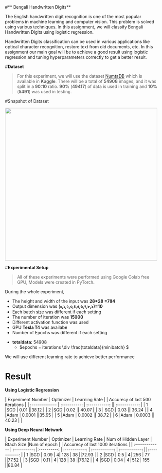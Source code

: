 #** Bengali Handwritten Digits**

The English handwritten digit recognition is one of the most popular problems in machine learning and computer vision. This problem is solved using various techniques. In this assignment, we will classify Bengali Handwritten Digits using logistic regression.
 
Handwritten Digits classification can be used in various applications like optical character recognition, restore text from old documents, etc.
In this assignment our main goal will be to achieve a good result using logistic regression and tuning hyperparameters correctly to get a better result.
 




#**Dataset**


> For this experiment, we will use the dataset [NumtaDB](https://www.kaggle.com/BengaliAI/numta/) which is available in **Kaggle**. 
There will be a total of **54908** images, and it was split in a **90:10** ratio. **90%** (**49417**) of data is used in training and **10%** (**5491**) was used in testing.

#Snapshot of Dataset

> <div align="center">
<img src="https://drive.google.com/uc?id=1LvkNwV1My2RniR_JsbasBET1fa97eMQu" width="500">
</div>

#**Experimental Setup**


> All of these experiments were performed using Google Colab free GPU, Models were created in PyTorch. 


During the whole experiment,
* The height and width of the input was **28*28 =784** 
* Output dimension was **(০,১,২,৩,৪,৫,৬,৭,৮,৯)=10**
* Each batch size was different if each setting
* The number of iteration was **15000**
* Different activation function was used 
* GPU **Tesla T4** was availabe
* Number of Epochs was different if each setting

- **totaldata:** 54908
  - $epochs = iterations \div \frac{totaldata}{minibatch}  $

We will use different learning rate to achieve better performance

# **Result**

**Using Logistic Regression**

| Experiment Number      | Optimizer     | Learning Rate    | | Accurecy of last 500 iterations    |
| :------------- | :----------: | :-----------: || :-----------: |
|  1 |SGD   | 0.01    ||38.12  |
|  2 |SGD   | 0.02    ||  40.07 |
| 3   | SGD | 0.03 || 36.24 |
|  4 |Adam   | 0.0001    ||35.95 |
|  5 |Adam  | 0.0002   || 38.72 |
|  6 |Adam   | 0.0003    || 40.23 | |



**Using Deep Neural Network**

| Experiment Number      | Optimizer     | Learning Rate     |  Num of Hidden Layer   | Btach Size |Num of epoch    | |  Accurecy of last 1000 iterations    |
| :------------- | :----------: |:----------: | :-----------: | :-----------:  | :-----------: || :-----------: |
|  1 |SGD   | 0.09 | 4| 128 | 38   ||72.93  |
|  2 |SGD   | 0.5 | 4| 256 | 77   ||77.52  |
|  3 |SGD   | 0.11 | 4| 128 | 38   ||76.12  |
|  4 |SGD   | 0.04 | 4| 512 | 155   ||80.84  |





